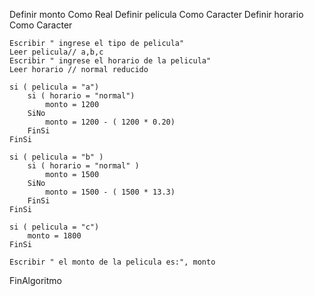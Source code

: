 Definir monto Como Real
	Definir pelicula Como Caracter
	Definir horario Como Caracter
	
	Escribir " ingrese el tipo de pelicula"
	Leer pelicula// a,b,c
	Escribir " ingrese el horario de la pelicula"
	Leer horario // normal reducido
	
	si ( pelicula = "a")
		si ( horario = "normal")
			monto = 1200
		SiNo
			monto = 1200 - ( 1200 * 0.20)
		FinSi
	FinSi
	
	si ( pelicula = "b" )
		si ( horario = "normal" )
			monto = 1500
		SiNo
			monto = 1500 - ( 1500 * 13.3)
		FinSi
	FinSi
	
	si ( pelicula = "c")
		monto = 1800
	FinSi
	
	Escribir " el monto de la pelicula es:", monto
	
	
FinAlgoritmo
 
